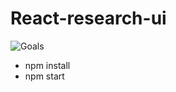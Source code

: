 # React-research-ui

![Goals](https://raw.githubusercontent.com/kapit4n/react-research-ui/develop/mockups/react-research-ui-goals-001.png)

* npm install
* npm start
